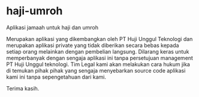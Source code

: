 # haji-umroh
Aplikasi jamaah untuk haji dan umroh

Merupakan aplikasi yang dikembangkan oleh PT Huji Unggul Teknologi dan merupakan aplikasi private yang tidak diberikan secara bebas kepada setiap orang melainkan dengan pembelian langsung.
Dilarang keras untuk memperbanyak dengan sengaja aplikasi ini tanpa persetujuan management PT Huji Unggul teknologi.
Tim Legal kami akan melakukan cara hukum jika di temukan pihak pihak yang sengaja menyebarkan source code aplikasi kami ini tanpa sepengetahuan dari kami.

Terima kasih.
